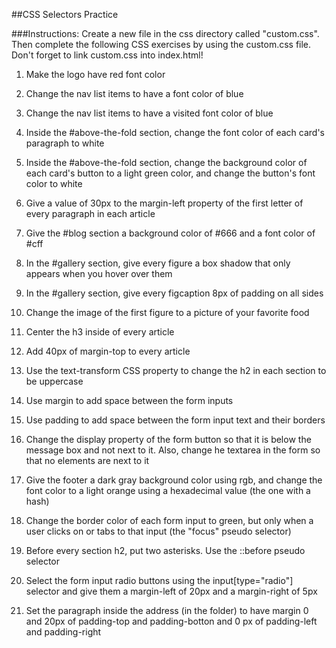 ##CSS Selectors Practice

###Instructions:
Create a new file in the css directory called "custom.css". Then complete the following
CSS exercises by using the custom.css file. Don't forget to link custom.css into index.html!

1. Make the logo have red font color

2. Change the nav list items to have a font color of blue

3. Change the nav list items to have a visited font color of blue

4. Inside the #above-the-fold section, change the font color of each card's paragraph to white

5. Inside the #above-the-fold section, change the background color of each card's
button to a light green color, and change the button's font color to white

6. Give a value of 30px to the margin-left property of the first letter of every paragraph in each article

7. Give the #blog section a background color of #666 and a font color of #cff

8. In the #gallery section, give every figure a box shadow that only appears when
you hover over them

9. In the #gallery section, give every figcaption 8px of padding on all sides

10. Change the image of the first figure to a picture of your favorite food

11. Center the h3 inside of every article

12. Add 40px of margin-top to every article

13. Use the text-transform CSS property to change the h2 in each section to be uppercase

14. Use margin to add space between the form inputs

15. Use padding to add space between the form input text and their borders

16. Change the display property of the form button so that it is below the message
box and not next to it. Also, change  he textarea in the form so that no elements are next to it

17. Give the footer a dark gray background color using rgb, and change the font
color to a light orange using a hexadecimal value (the one with a hash)

18. Change the border color of each form input to green, but only when a user
clicks on or tabs to that input (the "focus" pseudo selector)

19. Before every section h2, put two asterisks. Use the ::before pseudo selector

20. Select the form input radio buttons using the input[type="radio"] selector
and give them a margin-left of 20px and a margin-right of 5px

21. Set the paragraph inside the address (in the folder) to have margin 0 and 20px of padding-top
 and padding-botton and 0 px of padding-left and padding-right
